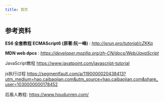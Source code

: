 ```yaml
---
title: 首页
---
```


## 参考资料

**ES6 全套教程 ECMAScript6 (原著:阮一峰)**  :    *http://jsrun.pro/tutorial/cZKKp*

**MDN web dpcs** : *https://developer.mozilla.org/zh-CN/docs/Web/JavaScript*

JavaScript教程 https://www.javatpoint.com/javascript-tutorial

js执行过程 https://segmentfault.com/a/1190000020438413?utm_medium=hao.caibaojian.com&utm_source=hao.caibaojian.com&share_user=1030000000178452

后盾人教程: https://www.houdunren.com/

